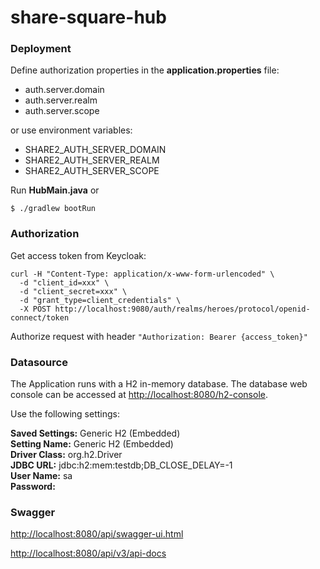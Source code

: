 # share-square-hub

### Deployment

Define authorization properties in the **application.properties** file:

* auth.server.domain
* auth.server.realm
* auth.server.scope

or use environment variables:

* SHARE2_AUTH_SERVER_DOMAIN
* SHARE2_AUTH_SERVER_REALM
* SHARE2_AUTH_SERVER_SCOPE

Run **HubMain.java** or

```
$ ./gradlew bootRun
```

### Authorization

Get access token from Keycloak:

```
curl -H "Content-Type: application/x-www-form-urlencoded" \
  -d "client_id=xxx" \
  -d "client_secret=xxx" \
  -d "grant_type=client_credentials" \
  -X POST http://localhost:9080/auth/realms/heroes/protocol/openid-connect/token
```

Authorize request with header `"Authorization: Bearer {access_token}"`

### Datasource

The Application runs with a H2 in-memory database. The database web console can be accessed at [http://localhost:8080/h2-console](http://localhost:8080/h2-console).

Use the following settings:

**Saved Settings:** Generic H2 (Embedded)  
**Setting Name:** Generic H2 (Embedded)  
**Driver Class:** org.h2.Driver  
**JDBC URL:** jdbc:h2:mem:testdb;DB_CLOSE_DELAY=-1  
**User Name:** sa  
**Password:**

### Swagger

[http://localhost:8080/api/swagger-ui.html](http://localhost:8080/api/swagger-ui.html)

[http://localhost:8080/api/v3/api-docs](http://localhost:8080/api/v3/api-docs)
